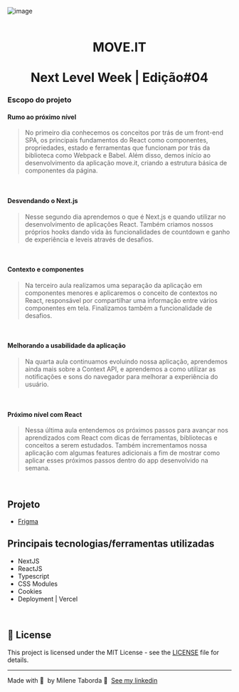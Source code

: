 ![image](https://user-images.githubusercontent.com/57155587/108886363-a620e180-75e7-11eb-8f45-4034a5923832.png)
<br><br>

#  <div align="center">  MOVE.IT <br><br> Next Level Week | Edição#04<div>

### Escopo do projeto

#### Rumo ao próximo nível
> No primeiro dia conhecemos os conceitos por trás de um front-end SPA, os principais fundamentos do React como componentes, propriedades, estado e ferramentas que funcionam por trás da biblioteca como Webpack e Babel. Além disso, demos início ao desenvolvimento da aplicação move.it, criando a estrutura básica de componentes da página.
<br>

#### Desvendando o Next.js
> Nesse segundo dia aprendemos o que é Next.js e quando utilizar no desenvolvimento de aplicações React. Também criamos nossos próprios hooks dando vida às funcionalidades de countdown e ganho de experiência e leveis através de desafios.
<br>

#### Contexto e componentes
> Na terceiro aula realizamos uma separação da aplicação em componentes menores e aplicaremos o conceito de contextos no React, responsável por compartilhar uma informação entre vários componentes em tela. Finalizamos também a funcionalidade de desafios.
<br>

#### Melhorando a usabilidade da aplicação
> Na quarta aula continuamos evoluindo nossa aplicação, aprendemos ainda mais sobre a Context API, e aprendemos a como utilizar as notificações e sons do navegador para melhorar a experiência do usuário.
<br>

#### Próximo nível com React
> Nessa última aula entendemos os próximos passos para avançar nos aprendizados com React com dicas de ferramentas, bibliotecas e conceitos a serem estudados. Também incrementamos nossa aplicação com algumas features adicionais a fim de mostrar como aplicar esses próximos passos dentro do app desenvolvido na semana.
<br>

## Projeto
* [Frigma](https://www.figma.com/file/K73NHht83GJwAmYEvNTZ1B/Move.it-1.0?node-id=160%3A2761)

## Principais tecnologias/ferramentas utilizadas
* NextJS
* ReactJS
* Typescript
* CSS Modules
* Cookies
* Deployment | Vercel

<br>

## 📝 License

This project is licensed under the MIT License - see the [LICENSE](LICENSE) file for details.

---

Made with 💜 &nbsp;by Milene Taborda 👋 &nbsp;[See my linkedin](https://www.linkedin.com/in/milene-taborda/)

